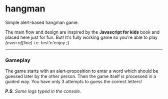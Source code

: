# hangman
Simple alert-based hangman game.

The main flow and design are inspired by the **Javascript for kids** book and placed here just for fun. But! It's fully working game so you're able to play _(even offline)_ i.e. test'n'enjoy ;)

---
### Gameplay
The game starts with an alert-proposition to enter a word which should be guessed later by the other person. Then the game itself is processed in a guided way. You have only 3 attempts to guess the correct letters!

_**P.S.** Some logs typed in the console._
